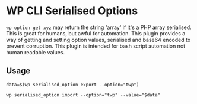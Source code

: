 # WP CLI Serialised Options

`wp option get xyz` may return the string 'array' if it's a PHP array serialised. This is great for humans, but awful for automation. This plugin provides a way of getting and setting option values, serialised and base64 encoded to prevent corruption. This plugin is intended for bash script automation not human readable values.

## Usage

```
data=$(wp serialised_option export --option="twp")

wp serialised_option import --option="twp" --value="$data"
```